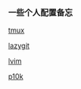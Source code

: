 ### 一些个人配置备忘

[tmux](https://github.com/Rehtt/me_config/blob/main/tmux.conf)

[lazygit](https://github.com/Rehtt/me_config/blob/main/lazygit.yaml)

[lvim](https://github.com/Rehtt/lvim_config/blob/main/config.lua)

[p10k](https://github.com/Rehtt/lvim_config/blob/main/.p10k.zsh)
